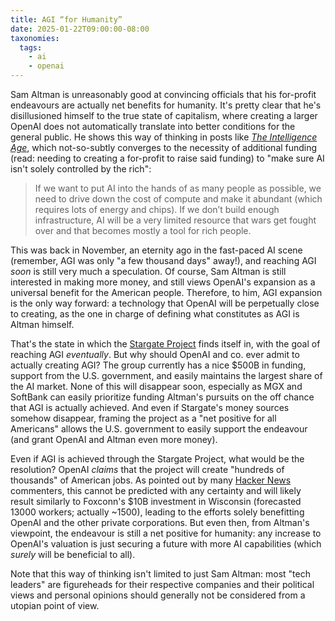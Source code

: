 ```yaml
---
title: AGI “for Humanity”
date: 2025-01-22T09:00:00-08:00
taxonomies:
  tags:
    - ai
    - openai
---
```


Sam Altman is unreasonably good at convincing officials that his for-profit endeavours are actually net benefits for humanity. It's pretty clear that he's disillusioned himself to the true state of capitalism, where creating a larger OpenAI does not automatically translate into better conditions for the general public. He shows this way of thinking in posts like [_The Intelligence Age_](https://ia.samaltman.com), which not-so-subtly converges to the necessity of additional funding (read: needing to creating a for-profit to raise said funding) to "make sure AI isn't solely controlled by the rich":
> If we want to put AI into the hands of as many people as possible, we need to drive down the cost of compute and make it abundant (which requires lots of energy and chips). If we don’t build enough infrastructure, AI will be a very limited resource that wars get fought over and that becomes mostly a tool for rich people.

This was back in November, an eternity ago in the fast-paced AI scene (remember, AGI was only "a few thousand days" away!), and reaching AGI _soon_ is still very much a speculation. Of course, Sam Altman is still interested in making more money, and still views OpenAI's expansion as a universal benefit for the American people. Therefore, to him, AGI expansion is the only way forward: a technology that OpenAI will be perpetually close to creating, as the one in charge of defining what constitutes as AGI is Altman himself.

That's the state in which the [Stargate Project](https://openai.com/index/announcing-the-stargate-project) finds itself in, with the goal of reaching AGI _eventually_. But why should OpenAI and co. ever admit to actually creating AGI? The group currently has a nice \$500B in funding, support from the U.S. government, and easily maintains the largest share of the AI market. None of this will disappear soon, especially as MGX and SoftBank can easily prioritize funding Altman's pursuits on the off chance that AGI is actually achieved. And even if Stargate's money sources somehow disappear, framing the project as a "net positive for all Americans" allows the U.S. government to easily support the endeavour (and grant OpenAI and Altman even more money).

Even if AGI is achieved through the Stargate Project, what would be the resolution? OpenAI _claims_ that the project will create "hundreds of thousands" of American jobs. As pointed out by many [Hacker News](https://news.ycombinator.com/item?id=42785891) commenters, this cannot be predicted with any certainty and will likely result similarly to Foxconn's \$10B investment in Wisconsin (forecasted 13000 workers; actually ~1500), leading to the efforts solely benefitting OpenAI and the other private corporations. But even then, from Altman's viewpoint, the endeavour is still a net positive for humanity: any increase to OpenAI's valuation is just securing a future with more AI capabilities (which _surely_ will be beneficial to all).

Note that this way of thinking isn't limited to just Sam Altman: most "tech leaders" are figureheads for their respective companies and their political views and personal opinions should generally not be considered from a utopian point of view.
